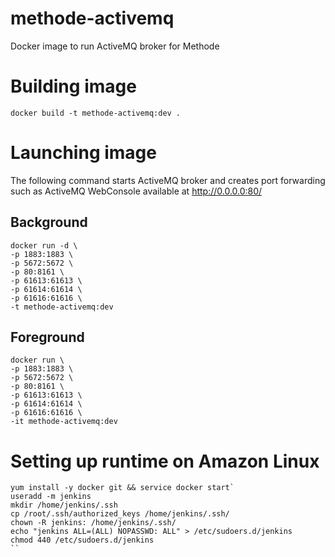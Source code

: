 # methode-activemq
Docker image to run ActiveMQ broker for Methode

# Building image

`docker build -t methode-activemq:dev .`

# Launching image

The following command starts ActiveMQ broker and creates port forwarding
such as ActiveMQ WebConsole available at http://0.0.0.0:80/

## Background

```
docker run -d \
-p 1883:1883 \
-p 5672:5672 \
-p 80:8161 \
-p 61613:61613 \
-p 61614:61614 \
-p 61616:61616 \
-t methode-activemq:dev
```

## Foreground

```
docker run \
-p 1883:1883 \
-p 5672:5672 \
-p 80:8161 \
-p 61613:61613 \
-p 61614:61614 \
-p 61616:61616 \
-it methode-activemq:dev
```


# Setting up runtime on Amazon Linux

```
yum install -y docker git && service docker start`
useradd -m jenkins
mkdir /home/jenkins/.ssh
cp /root/.ssh/authorized_keys /home/jenkins/.ssh/
chown -R jenkins: /home/jenkins/.ssh/
echo "jenkins ALL=(ALL) NOPASSWD: ALL" > /etc/sudoers.d/jenkins
chmod 440 /etc/sudoers.d/jenkins
``
